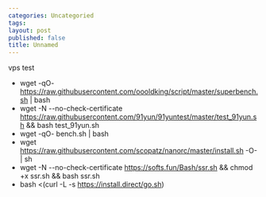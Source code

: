 ```yaml
---
categories: Uncategoried
tags: 
layout: post
published: false
title: Unnamed
---
```

vps test
- wget -qO- https://raw.githubusercontent.com/oooldking/script/master/superbench.sh | bash
- wget -N --no-check-certificate https://raw.githubusercontent.com/91yun/91yuntest/master/test_91yun.sh && bash test_91yun.sh
- wget -qO- bench.sh | bash
- wget https://raw.githubusercontent.com/scopatz/nanorc/master/install.sh -O- | sh
- wget -N --no-check-certificate https://softs.fun/Bash/ssr.sh && chmod +x ssr.sh && bash ssr.sh
- bash <(curl -L -s https://install.direct/go.sh)


